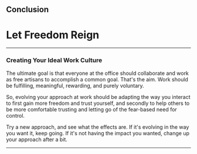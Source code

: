 
## Conclusion
# Let Freedom Reign

----

### Creating Your Ideal Work Culture

The ultimate goal is that everyone at the office should collaborate and work as free artisans to accomplish a common goal. That's the aim. Work should be fulfilling, meaningful, rewarding, and purely voluntary. 

So, evolving your approach at work should be adapting the way you interact to first gain more freedom and trust yourself, and secondly to help others to be more comfortable trusting and letting go of the fear-based need for control.

Try a new approach, and see what the effects are. If it's evolving in the way you want it, keep going. If it's not having the impact you wanted, change up your approach after a bit. 

----




